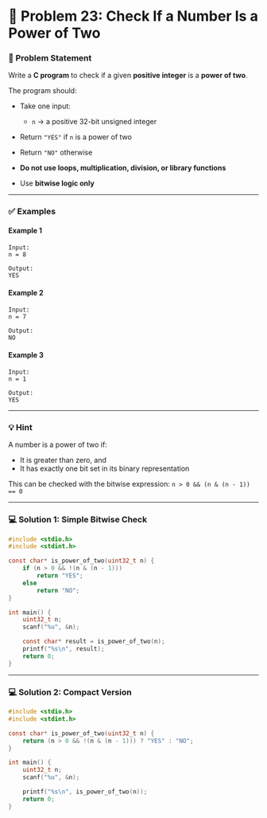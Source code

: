 # 🧩 Problem 23: Check If a Number Is a Power of Two

### 📝 Problem Statement

Write a **C program** to check if a given **positive integer** is a **power of two**.

The program should:

* Take one input:

  * `n` → a positive 32-bit unsigned integer
* Return `"YES"` if `n` is a power of two
* Return `"NO"` otherwise
* **Do not use loops, multiplication, division, or library functions**
* Use **bitwise logic only**

---

### ✅ Examples

#### Example 1

```
Input:
n = 8

Output:
YES
```

#### Example 2

```
Input:
n = 7

Output:
NO
```

#### Example 3

```
Input:
n = 1

Output:
YES
```

---

### 💡 Hint

A number is a power of two if:

* It is greater than zero, and
* It has exactly one bit set in its binary representation

This can be checked with the bitwise expression:
`n > 0 && (n & (n - 1)) == 0`

---

### 💻 Solution 1: Simple Bitwise Check

```c
#include <stdio.h>
#include <stdint.h>

const char* is_power_of_two(uint32_t n) {
    if (n > 0 && !(n & (n - 1)))
        return "YES";
    else
        return "NO";
}

int main() {
    uint32_t n;
    scanf("%u", &n);

    const char* result = is_power_of_two(n);
    printf("%s\n", result);
    return 0;
}
```

---

### 💻 Solution 2: Compact Version

```c
#include <stdio.h>
#include <stdint.h>

const char* is_power_of_two(uint32_t n) {
    return (n > 0 && !(n & (n - 1))) ? "YES" : "NO";
}

int main() {
    uint32_t n;
    scanf("%u", &n);

    printf("%s\n", is_power_of_two(n));
    return 0;
}
```